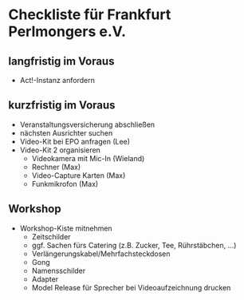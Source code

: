# Checkliste für Frankfurt Perlmongers e.V.

## langfristig im Voraus

* Act!-Instanz anfordern

## kurzfristig im Voraus

* Veranstaltungsversicherung abschließen
* nächsten Ausrichter suchen
* Video-Kit bei EPO anfragen (Lee)
* Video-Kit 2 organisieren
  * Videokamera mit Mic-In (Wieland)
  * Rechner (Max)
  * Video-Capture Karten (Max)
  * Funkmikrofon (Max)

## Workshop

* Workshop-Kiste mitnehmen
  * Zeitschilder
  * ggf. Sachen fürs Catering (z.B. Zucker, Tee, Rührstäbchen, ...)
  * Verlängerungskabel/Mehrfachsteckdosen
  * Gong
  * Namensschilder
  * Adapter
  * Model Release für Sprecher bei Videoaufzeichnung drucken
